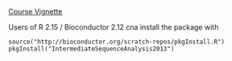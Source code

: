 [Course Vignette](IntermediateSequenceAnalysis2013.pdf)

Users of R 2.15 / Bioconductor 2.12 cna install the package with

    source("http://bioconductor.org/scratch-repos/pkgInstall.R")
    pkgInstall("IntermediateSequenceAnalysis2013")

